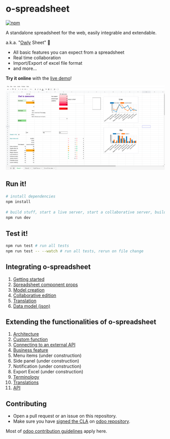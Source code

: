 # o-spreadsheet

[![npm](https://img.shields.io/npm/v/@odoo/o-spreadsheet)](https://www.npmjs.com/package/@odoo/o-spreadsheet)

A standalone spreadsheet for the web, easily integrable and extendable.

a.k.a. "[Owly](https://github.com/odoo/owl) Sheet" 🦉

- All basic features you can expect from a spreadsheet
- Real time collaboration
- Import/Export of excel file format
- and more...

**Try it online** with the [live demo](https://odoo.github.io/o-spreadsheet/)!

![o-spreadsheet screenshot](doc/o-spreadsheet.png "o-spreadsheet demo")

## Run it!

```bash
# install dependencies
npm install

# build stuff, start a live server, start a collaborative server, build with --watch
npm run dev
```

## Test it!

```bash
npm run test # run all tests
npm run test -- --watch # run all tests, rerun on file change
```

## Integrating o-spreadsheet

1. [Getting started](doc/integrating/integration.md#getting-started)
2. [Spreadsheet component props](doc/integrating/integration.md#spreadsheet-component-props)
3. [Model creation](doc/integrating/integration.md#model-creation)
4. [Collaborative edition](doc/integrating/integration.md#collaborative-edition)
5. [Translation](doc/integrating/integration.md#translation)
6. [Data model (json)](doc/data-model.md)
<!--

- use with other UI library
- use with Typescript
  -->

## Extending the functionalities of o-spreadsheet

1. [Architecture](doc/extending/architecture.md)
2. [Custom function](doc/add_function.md)
3. [Connecting to an external API](doc/add_function.md#connecting-to-an-external-api)
4. [Business feature](doc/extending/business_feature.md)
5. Menu items (under construction)
6. Side panel (under construction)
7. Notification (under construction)
8. Export Excel (under construction)
9. [Terminology](doc/o-spreadsheet_terminology.png)
10. [Translations](doc/extending/translations.md)
11. [API](doc/tsdoc/README.md)

## Contributing

- Open a pull request or an issue on this repository.
- Make sure you have [signed the CLA](https://github.com/odoo/odoo/blob/16.0/doc/cla/sign-cla.md) on [odoo repository](https://github.com/odoo/odoo).

Most of [odoo contribution guidelines](https://github.com/odoo/odoo/wiki/Contributing#making-pull-requests) apply here.
